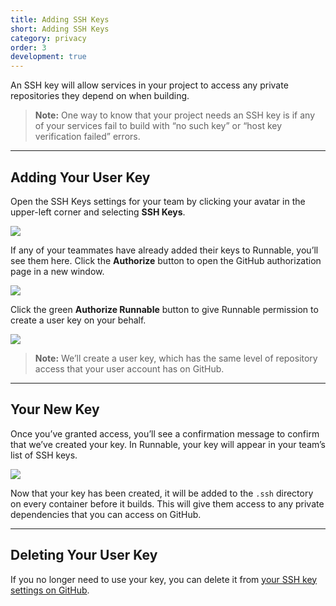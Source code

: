 ```yaml
---
title: Adding SSH Keys
short: Adding SSH Keys
category: privacy
order: 3
development: true
---
```


An SSH key will allow services in your project to access any private repositories they depend on when building.

> **Note:** One way to know that your project needs an SSH key is if any of your services fail to build with “no such key” or “host key verification failed” errors.

---

## Adding Your User Key

Open the SSH Keys settings for your team by clicking your avatar in the upper-left corner and selecting **SSH Keys**.

![](images/ss-ssh-navigation.png)

If any of your teammates have already added their keys to Runnable, you’ll see them here. Click the **Authorize** button to open the GitHub authorization page in a new window.

![](images/ss-ssh-authorize.png)

Click the green **Authorize Runnable** button to give Runnable permission to create a user key on your behalf.

![](images/ss-ssh-github.png)

> **Note:** We’ll create a user key, which has the same level of repository access that your user account has on GitHub.

---

## Your New Key

Once you’ve granted access, you’ll see a confirmation message to confirm that we’ve created your key. In Runnable, your key will appear in your team’s list of SSH keys.

![](images/ss-ssh-new-key.png)

Now that your key has been created, it will be added to the `.ssh` directory on every container before it builds. This will give them access to any private dependencies that you can access on GitHub.

---

## Deleting Your User Key

If you no longer need to use your key, you can delete it from [your SSH key settings on GitHub](//github.com/settings/keys).
